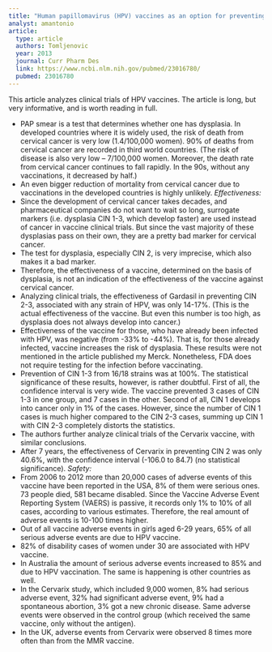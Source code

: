 ```yaml
---
title: "Human papillomavirus (HPV) vaccines as an option for preventing cervical malignancies: (how effective and safe?"
analyst: amantonio
article:
  type: article
  authors: Tomljenovic
  year: 2013
  journal: Curr Pharm Des
  link: https://www.ncbi.nlm.nih.gov/pubmed/23016780/
  pubmed: 23016780
---
```


This article analyzes clinical trials of HPV vaccines. The article is long, but very informative, and is worth reading in full.
- PAP smear is a test that determines whether one has dysplasia. In developed countries where it is widely used, the risk of death from cervical cancer is very low (1.4/100,000 women). 90% of deaths from cervical cancer are recorded in third world countries. (The risk of disease is also very low – 7/100,000 women. Moreover, the death rate from cervical cancer continues to fall rapidly. In the 90s, without any vaccinations, it decreased by half.)
- An even bigger reduction of mortality from cervical cancer due to vaccinations in the developed countries is highly unlikely.
*Effectiveness:*
- Since the development of cervical cancer takes decades, and pharmaceutical companies do not want to wait so long, surrogate markers (i.e. dysplasia CIN 1-3, which develop faster) are used instead of cancer in vaccine clinical trials. But since the vast majority of these dysplasias pass on their own, they are a pretty bad marker for cervical cancer.
- The test for dysplasia, especially CIN 2, is very imprecise, which also makes it a bad marker.
- Therefore, the effectiveness of a vaccine, determined on the basis of dysplasia, is not an indication of the effectiveness of the vaccine against cervical cancer.
- Analyzing clinical trials, the effectiveness of Gardasil in preventing CIN 2-3, associated with any strain of HPV, was only 14-17%. (This is the actual effectiveness of the vaccine. But even this number is too high, as dysplasia does not always develop into cancer.)
- Effectiveness of the vaccine for those, who have already been infected with HPV, was negative (from -33% to -44%). That is, for those already infected, vaccine increases the risk of dysplasia. These results were not mentioned in the article published my Merck. Nonetheless, FDA does not require testing for the infection before vaccinating.
- Prevention of CIN 1-3 from 16/18 strains was at 100%. The statistical significance of these results, however, is rather doubtful. First of all, the confidence interval is very wide. The vaccine prevented 3 cases of CIN 1-3 in one group, and 7 cases in the other. Second of all, CIN 1 develops into cancer only in 1% of the cases. However, since the number of CIN 1 cases is much higher compared to the CIN 2-3 cases, summing up CIN 1 with CIN 2-3 completely distorts the statistics.
- The authors further analyze clinical trials of the Cervarix vaccine, with similar conclusions.
- After 7 years, the effectiveness of Cervarix in preventing CIN 2 was only 40.6%, with the confidence interval (-106.0 to 84.7) (no statistical significance).
*Safety:*
- From 2006 to 2012 more than 20,000 cases of adverse events of this vaccine have been reported in the USA, 8% of them were serious ones. 73 people died, 581 became disabled. Since the Vaccine Adverse Event Reporting System (VAERS) is passive, it records only 1% to 10% of all cases, according to various estimates. Therefore, the real amount of adverse events is 10-100 times higher.
- Out of all vaccine adverse events in girls aged 6-29 years, 65% of all serious adverse events are due to HPV vaccine.
- 82% of disability cases of women under 30 are associated with HPV vaccine.
- In Australia the amount of serious adverse events increased to 85% and due to HPV vaccination. The same is happening is other countries as well.
- In the Cervarix study, which included 9,000 women, 8% had serious adverse event, 32% had significant adverse event, 9% had a spontaneous abortion, 3% got a new chronic disease. Same adverse events were observed in the control group (which received the same vaccine, only without the antigen).
- In the UK, adverse events from Cervarix were observed 8 times more often than from the MMR vaccine.
